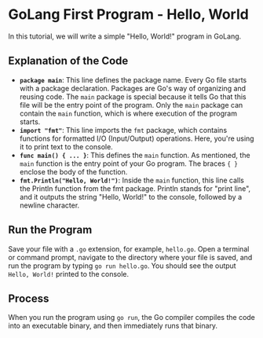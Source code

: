 # GoLang First Program - Hello, World

In this tutorial, we will write a simple "Hello, World!" program in GoLang.

## Explanation of the Code

- **`package main`**: This line defines the package name. Every Go file starts with a package declaration. Packages are Go's way of organizing and reusing code. The `main` package is special because it tells Go that this file will be the entry point of the program. Only the `main` package can contain the `main` function, which is where execution of the program starts.
- **`import "fmt"`**: This line imports the `fmt` package, which contains functions for formatted I/O (Input/Output) operations. Here, you're using it to print text to the console.
- **`func main() { ... }`**: This defines the `main` function. As mentioned, the `main` function is the entry point of your Go program. The braces `{ }` enclose the body of the function.
- **`fmt.Println("Hello, World!")`**: Inside the `main` function, this line calls the Println function from the fmt package. Println stands for "print line", and it outputs the string "Hello, World!" to the console, followed by a newline character.

## Run the Program

Save your file with a `.go` extension, for example, `hello.go`. Open a terminal or command prompt, navigate to the directory where your file is saved, and run the program by typing `go run hello.go`. You should see the output `Hello, World!` printed to the console.

## Process

When you run the program using `go run`, the Go compiler compiles the code into an executable binary, and then immediately runs that binary.
